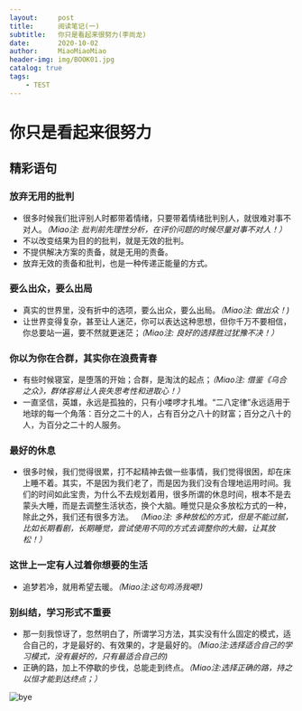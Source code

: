 ```yaml
---
layout:     post                   
title:      阅读笔记(一)       
subtitle:   你只是看起来很努力(李尚龙)
date:       2020-10-02          
author:     MiaoMiaoMiao                   
header-img: img/BOOK01.jpg    
catalog: true                       
tags:                               
    - TEST
---
```

# 你只是看起来很努力
## 精彩语句
### 放弃无用的批判
- 很多时候我们批评别人时都带着情绪，只要带着情绪批判别人，就很难对事不对人。*（Miao注: 批判前先理性分析，在评价问题的时候尽量对事不对人！）*
- 不以改变结果为目的的批判，就是无效的批判。
- 不提供解决方案的责备，就是无用的责备。
- 放弃无效的责备和批判，也是一种传递正能量的方式。

### 要么出众，要么出局
- 真实的世界里，没有折中的选项，要么出众，要么出局。*（Miao注: 做出众！)*
- 让世界变得复杂，甚至让人迷茫，你可以表达这种思想，但你千万不要相信，你总要站一遍，要不然就更迷茫；*（Miao注: 良好的选择胜过犹豫不决！）*

### 你以为你在合群，其实你在浪费青春
- 有些时候寝室，是堕落的开始；合群，是淘汰的起点；*（Miao注: 借鉴《乌合之众》，群体容易让人丧失思考性和进取心！）*
- 一直坚信，英雄，永远是孤独的，只有小喽啰才扎堆。“二八定律”永远适用于地球的每一个角落：百分之二十的人，占有百分之八十的财富；百分之八十的人，为百分之二十的人服务。

### 最好的休息
- 很多时候，我们觉得很累，打不起精神去做一些事情，我们觉得很困，却在床上睡不着。其实，不是因为我们老了，而是因为我们没有合理地运用时间。我们的时间如此宝贵，为什么不去规划着用，很多所谓的休息时间，根本不是去蒙头大睡，而是去调整生活状态，换个大脑。睡觉只是众多放松方式的一种，除此之外，我们还有很多方法。
*（Miao注: 多种放松的方式，但是不能过腻，比如长期看剧，长期睡觉，尝试使用不同的方式去调整你的大脑，让其放松！）*

### 这世上一定有人过着你想要的生活
- 追梦若冷，就用希望去暖。*（Miao注:这句鸡汤我喝!)*

### 别纠结，学习形式不重要
- 那一刻我惊讶了，忽然明白了，所谓学习方法，其实没有什么固定的模式，适合自己的，才是最好的、有效果的，才是最好的。*（Miao注:选择适合自己的学习模式，没有最好的，只有最适合自己的)*
- 正确的路，加上不停歇的步伐，总能走到终点。*（Miao注:选择正确的路，持之以恒才能到达终点；）*


![bye](https://i.loli.net/2020/07/18/As9UOXhr8Kl4IQe.png)


